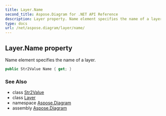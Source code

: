 ```yaml
---
title: Layer.Name
second_title: Aspose.Diagram for .NET API Reference
description: Layer property. Name element specifies the name of a layer
type: docs
url: /net/aspose.diagram/layer/name/
---
```

## Layer.Name property

Name element specifies the name of a layer.

```csharp
public Str2Value Name { get; }
```

### See Also

* class [Str2Value](../../str2value/)
* class [Layer](../)
* namespace [Aspose.Diagram](../../layer/)
* assembly [Aspose.Diagram](../../../)


